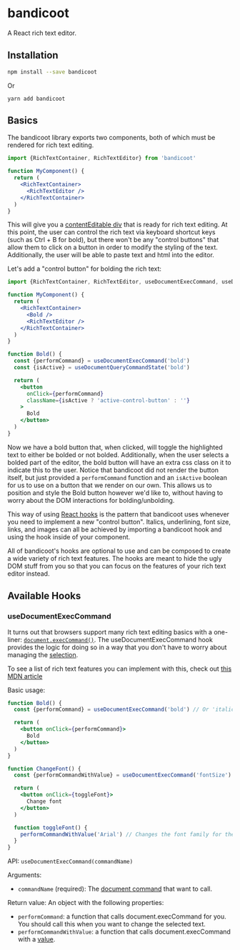 # bandicoot
A React rich text editor.

## Installation
```sh
npm install --save bandicoot
```

Or
```
yarn add bandicoot
```

## Basics
The bandicoot library exports two components, both of which must be rendered for rich text editing.

```jsx
import {RichTextContainer, RichTextEditor} from 'bandicoot'

function MyComponent() {
  return (
    <RichTextContainer>
      <RichTextEditor />
    </RichTextContainer>
  )
}
```

This will give you a [contentEditable div](https://developer.mozilla.org/en-US/docs/Web/API/HTMLElement/contentEditable) that is ready for rich text editing.
At this point, the user can control the rich text via keyboard shortcut keys (such as Ctrl + B for bold), but there won't be any "control buttons" that allow them to click
on a button in order to modify the styling of the text. Additionally, the user will be able to paste text and html into the editor.

Let's add a "control button" for bolding the rich text:
```jsx
import {RichTextContainer, RichTextEditor, useDocumentExecCommand, useDocumentQueryCommandState} from 'bandicoot'

function MyComponent() {
  return (
    <RichTextContainer>
      <Bold />
      <RichTextEditor />
    </RichTextContainer>
  )
}

function Bold() {
  const {performCommand} = useDocumentExecCommand('bold')
  const {isActive} = useDocumentQueryCommandState('bold')

  return (
    <button
      onClick={performCommand}
      className={isActive ? 'active-control-button' : ''}
    >
      Bold
    </button>
  )
}
```

Now we have a bold button that, when clicked, will toggle the highlighted text to either be bolded or not bolded. Additionally, when the
user selects a bolded part of the editor, the bold button will have an extra css class on it to indicate this to the user. Notice that
bandicoot did not render the button itself, but just provided a `performCommand` function and an `isActive` boolean for us to
use on a button that we render on our own. This allows us to position and style the Bold button however we'd like to, without having
to worry about the DOM interactions for bolding/unbolding.

This way of using [React hooks](https://reactjs.org/docs/hooks-intro.html) is the pattern that bandicoot uses whenever you need to implement a new
"control button". Italics, underlining, font size, links, and images can all be achieved by importing a bandicoot hook and using the hook inside of
your component.

All of bandicoot's hooks are optional to use and can be composed to create a wide variety of rich text features. The hooks are meant to hide the ugly
DOM stuff from you so that you can focus on the features of your rich text editor instead.

## Available Hooks
### useDocumentExecCommand
It turns out that browsers support many rich text editing basics with a one-liner: [`document.execCommand()`](https://developer.mozilla.org/en-US/docs/Web/API/Document/execCommand).
The useDocumentExecCommand hook provides the logic for doing so in a way that you don't have to worry about managing the [selection](https://developer.mozilla.org/en-US/docs/Web/API/Selection).

To see a list of rich text features you can implement with this, check out [this MDN article](https://developer.mozilla.org/en-US/docs/Web/API/Document/execCommand#Commands)

Basic usage:

```jsx
function Bold() {
  const {performCommand} = useDocumentExecCommand('bold') // Or 'italic', underline, or many other commands.

  return (
    <button onClick={performCommand}>
      Bold
    </button>
  )
}

function ChangeFont() {
  const {performCommandWithValue} = useDocumentExecCommand('fontSize')

  return (
    <button onClick={toggleFont}>
      Change font
    </button>
  )

  function toggleFont() {
    performCommandWithValue('Arial') // Changes the font family for the currently selected text to Arial
  }
}
```

API:
`useDocumentExecCommand(commandName)`

Arguments:
- `commandName` (required): The [document command](https://developer.mozilla.org/en-US/docs/Web/API/Document/execCommand#Commands) that want to call.

Return value:
An object with the following properties:
- `performCommand`: a function that calls document.execCommand for you. You should call this when you want to change the selected text.
- `performCommandWithValue`: a function that calls document.execCommand with a [value](https://developer.mozilla.org/en-US/docs/Web/API/Document/execCommand#Parameters).
